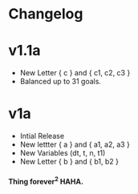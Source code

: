 # Changelog
# v1.1a
- New Letter { c } and { c1, c2, c3 }
- Balanced up to 31 goals.
# v1a
- Intial Release
- New lettter { a } and { a1, a2, a3 }
- New Variables (dt, t, n, t1)
- New Letter { b } and { b1, b2 }
#### Thing forever<sup>2</sup> HAHA.